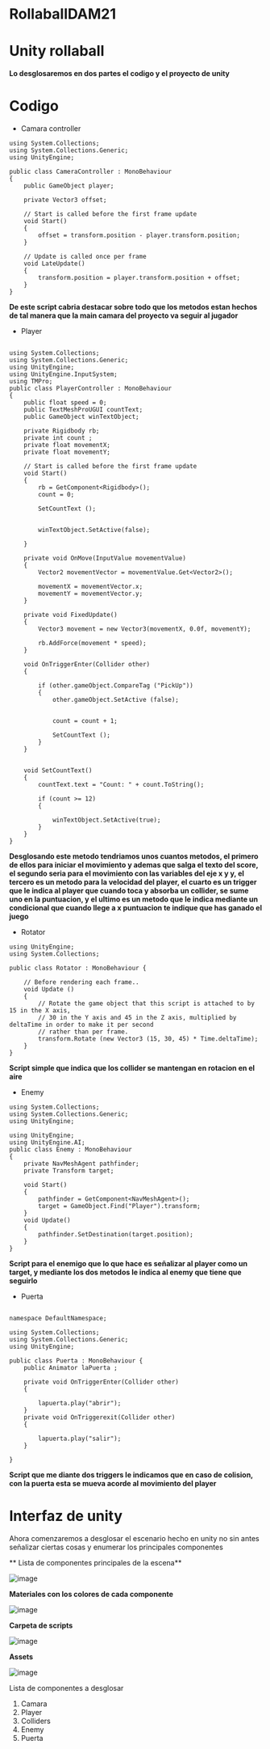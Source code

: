 # RollaballDAM21

# Unity rollaball

**Lo desglosaremos en dos partes el codigo y el proyecto de unity**


# Codigo

* Camara controller

```
using System.Collections;
using System.Collections.Generic;
using UnityEngine;

public class CameraController : MonoBehaviour
{
    public GameObject player;

    private Vector3 offset;

    // Start is called before the first frame update
    void Start()
    {
        offset = transform.position - player.transform.position;
    }

    // Update is called once per frame
    void LateUpdate()
    {
        transform.position = player.transform.position + offset;
    }
}
```

**De este script cabria destacar sobre todo que los metodos estan hechos de tal manera que la main camara del proyecto va seguir al jugador**

* Player

```

using System.Collections;
using System.Collections.Generic;
using UnityEngine;
using UnityEngine.InputSystem;
using TMPro;
public class PlayerController : MonoBehaviour
{
    public float speed = 0;
    public TextMeshProUGUI countText;
    public GameObject winTextObject;

    private Rigidbody rb;
    private int count ;
    private float movementX;
    private float movementY;

    // Start is called before the first frame update
    void Start()
    {
        rb = GetComponent<Rigidbody>();
        count = 0;

        SetCountText ();

     
        winTextObject.SetActive(false);
        
    }

    private void OnMove(InputValue movementValue)
    {
        Vector2 movementVector = movementValue.Get<Vector2>();

        movementX = movementVector.x;
        movementY = movementVector.y;
    }

    private void FixedUpdate()
    {
        Vector3 movement = new Vector3(movementX, 0.0f, movementY);

        rb.AddForce(movement * speed);
    }

    void OnTriggerEnter(Collider other) 
    {
       
        if (other.gameObject.CompareTag ("PickUp"))
        {
            other.gameObject.SetActive (false);

         
            count = count + 1;

            SetCountText ();
        }
    }
    
    
    void SetCountText()
    {
        countText.text = "Count: " + count.ToString();

        if (count >= 12) 
        {
            
            winTextObject.SetActive(true);
        }
    }
}
```

**Desglosando este metodo tendriamos unos cuantos metodos, el primero de ellos para iniciar el movimiento y ademas que salga el texto del score, el segundo seria para el movimiento con las variables del eje x y y, el tercero es un metodo para la velocidad del player, el cuarto es un trigger que le indica al player que cuando toca y absorba un collider, se sume uno en la puntuacion, y el ultimo es un metodo que le indica mediante un condicional que cuando llege a x puntuacion te indique que has ganado el juego**

* Rotator

```
using UnityEngine;
using System.Collections;

public class Rotator : MonoBehaviour {

    // Before rendering each frame..
    void Update () 
    {
        // Rotate the game object that this script is attached to by 15 in the X axis,
        // 30 in the Y axis and 45 in the Z axis, multiplied by deltaTime in order to make it per second
        // rather than per frame.
        transform.Rotate (new Vector3 (15, 30, 45) * Time.deltaTime);
    }
}
```

**Script simple que indica que los collider se mantengan en rotacion en el aire**

* Enemy

```
using System.Collections;
using System.Collections.Generic;
using UnityEngine;

using UnityEngine;
using UnityEngine.AI;
public class Enemy : MonoBehaviour
{
    private NavMeshAgent pathfinder;
    private Transform target;
    
    void Start()
    {
        pathfinder = GetComponent<NavMeshAgent>();
        target = GameObject.Find("Player").transform;
    }
    void Update()
    {
        pathfinder.SetDestination(target.position);
    }
}
```
**Script para el enemigo que lo que hace es señalizar al player como un target, y mediante los dos metodos le indica al enemy que tiene que seguirlo**

* Puerta

```

namespace DefaultNamespace;

using System.Collections;
using System.Collections.Generic;
using UnityEngine;

public class Puerta : MonoBehaviour {
    public Animator laPuerta ;

    private void OnTriggerEnter(Collider other)
    {

        lapuerta.play("abrir");
    }
    private void OnTriggerexit(Collider other)
    {

        lapuerta.play("salir");
    }
   
}
```
**Script que me diante dos triggers le indicamos que en caso de colision, con la puerta esta se mueva acorde al movimiento del player**

# Interfaz de unity

Ahora comenzaremos a desglosar el escenario hecho en unity no sin antes señalizar ciertas cosas y enumerar los principales componentes

** Lista de componentes principales de la escena**

![image](https://user-images.githubusercontent.com/91197896/226439528-e22150f0-0143-48c9-bb97-54c5d2006541.png)

**Materiales con los colores de cada componente**

![image](https://user-images.githubusercontent.com/91197896/226440205-4b086910-7960-432f-bd16-519b4ceb6689.png)

**Carpeta de scripts**


![image](https://user-images.githubusercontent.com/91197896/226440488-0b569529-cb8d-478b-9a38-eb40929e1b54.png)




**Assets**


![image](https://user-images.githubusercontent.com/91197896/226440607-ae2d0a79-5c25-4ae6-89d8-7e303f39f53c.png)


Lista de componentes a desglosar


1. Camara
2. Player
3. Colliders
4. Enemy
5. Puerta




